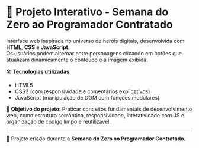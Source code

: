 # 🔸 Projeto Interativo - Semana do Zero ao Programador Contratado

Interface web inspirada no universo de heróis digitais, desenvolvida com **HTML**, **CSS** e **JavaScript**.  
Os usuários podem alternar entre personagens clicando em botões que atualizam dinamicamente o conteúdo e a imagem exibida.

🛠️ **Tecnologias utilizadas**:
- HTML5
- CSS3 (com responsividade e comentários explicativos)
- JavaScript (manipulação de DOM com funções modulares)

🎯 **Objetivo do projeto**:
Praticar conceitos fundamentais de desenvolvimento web, como estrutura semântica, responsividade, interatividade com JS e organização de código limpo e reutilizável.

---

📌 Projeto criado durante a **Semana do Zero ao Programador Contratado**.
